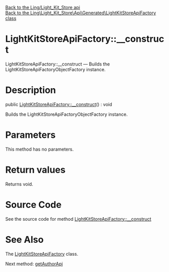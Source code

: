 [Back to the Ling/Light_Kit_Store api](https://github.com/lingtalfi/Light_Kit_Store/blob/master/doc/api/Ling/Light_Kit_Store.md)<br>
[Back to the Ling\Light_Kit_Store\Api\Generated\LightKitStoreApiFactory class](https://github.com/lingtalfi/Light_Kit_Store/blob/master/doc/api/Ling/Light_Kit_Store/Api/Generated/LightKitStoreApiFactory.md)


LightKitStoreApiFactory::__construct
================



LightKitStoreApiFactory::__construct — Builds the LightKitStoreApiFactoryObjectFactory instance.




Description
================


public [LightKitStoreApiFactory::__construct](https://github.com/lingtalfi/Light_Kit_Store/blob/master/doc/api/Ling/Light_Kit_Store/Api/Generated/LightKitStoreApiFactory/__construct.md)() : void




Builds the LightKitStoreApiFactoryObjectFactory instance.




Parameters
================

This method has no parameters.


Return values
================

Returns void.








Source Code
===========
See the source code for method [LightKitStoreApiFactory::__construct](https://github.com/lingtalfi/Light_Kit_Store/blob/master/Api/Generated/LightKitStoreApiFactory.php#L49-L54)


See Also
================

The [LightKitStoreApiFactory](https://github.com/lingtalfi/Light_Kit_Store/blob/master/doc/api/Ling/Light_Kit_Store/Api/Generated/LightKitStoreApiFactory.md) class.

Next method: [getAuthorApi](https://github.com/lingtalfi/Light_Kit_Store/blob/master/doc/api/Ling/Light_Kit_Store/Api/Generated/LightKitStoreApiFactory/getAuthorApi.md)<br>

